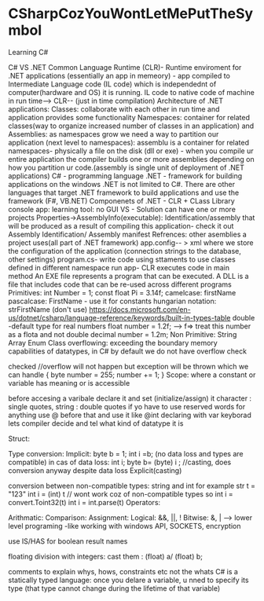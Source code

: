 # CSharpCozYouWontLetMePutTheSymbol
Learning C#

C# VS .NET
Common Language Runtime (CLR)- Runtime enviroment for .NET applications (essentially an app in memeory) - app compiled to Intermediate Language code (IL code) which is independednt of computer(hardware and OS) it is running. IL code to native code of machine in run time--> CLR-- (just in time compilation)
Architecture of .NET applications:
Classes: collaborate with each other in run time and application provides some functionality
Namespaces: container for related classes(way to organize increased number of classes in an application)
and Assemblies:  as namespaces grow we need a way to partition our application (next level to namespaces): assemblu is a container for related namespaces- physically a file on the disk (dll or exe) -  when you compile ur entire application the compiler builds one or more assemblies depending on how you partition ur code.(assembly is single unit of deployment of .NET applications)
C# - programming language
.NET - framework for building applications on the windows
.NET is not limited to C#. There are other languages that target .NET framework to build applications and use the framework (F#, VB.NET)
Componenets of .NET - CLR + CLass Library
console app: learning tool: no GUI
VS - Solution can have one or more projects
Properties->AssemblyInfo(executable): Identification/assembly that will be produced as a result of compiling this application- check it out
Assembly Identification/ Assembly manifest
Refrences: other asemblies a project uses(all part of .NET framework)
app.config-- > xml where we store the configuration of the application (connection strings to the database, other settings)
program.cs- write code
using sttaments to use classes defined in different namespace
run app- CLR executes code in main method
An EXE file represents a program that can be executed. A DLL is a file that includes code that can be re-used across different programs
Primitives:
int Number  = 1;
const float Pi = 3.14f;
camelcase: firstName
pascalcase: FirstName - use it for constants
hungarian notation: strFirstName (don't use)
https://docs.microsoft.com/en-us/dotnet/csharp/language-reference/keywords/built-in-types-table
double -default type for real numbers
float number  = 1.2f; --> f=> treat this number as  a flota and not double
decimal number  = 1.2m;
Non Primitive: 
String
Array
Enum
Class
overflowing: exceeding the boundary memory capabilities of datatypes, in C# by default we do not have overflow check

checked //overflow will not happen but exception will be thrown which we can handle
{
byte number = 255;
number += 1;
}
Scope: where a constant or variable has meaning or is accessible

before accesing  a varibale declare it and set (initialize/assign) it
character :  single quotes, string : double quotes
if yo have to use reserved words for anything use @ before that and use it like @int
declaring with var keyborad lets compiler decide and tel what kind of datatype it is

Struct: 

Type conversion:
Implicit: byte b = 1; int i =b; (no data loss and types are compatible)
in cas of data loss:
int i;
byte b= (byte) i ; //casting, does conversion anyway despite data loss
Explicit(casting)

conversion between non-compatible types:
string and int for example
str t = "123"
int i = (int) t // wont work coz of non-compatible types
so int i  = convert.Toint32(t)
int i = int.parse(t)
Operators:

Arithmatic:
Comparison:
Assignment:
Logical: &&, ||, !
Bitwise: &, | --> lower level programing -like working with windows API, SOCKETS, encryption

use IS/HAS for boolean result names

floating division with integers: cast them : (float) a/ (float) b;


comments to explain whys, hows, constraints etc not the whats
C# is a statically typed language: once you delare a variable, u nned to specify its type (that type cannot change during the lifetime of that variable)







